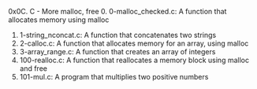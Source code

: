 0x0C. C - More malloc, free
0. 0-malloc_checked.c: A function that allocates memory using malloc
1. 1-string_nconcat.c: A function that concatenates two strings
2. 2-calloc.c: A function that allocates memory for an array, using malloc
3. 3-array_range.c: A function that creates an array of integers
4. 100-realloc.c: A function that reallocates a memory block using malloc and free
5. 101-mul.c: A program that multiplies two positive numbers